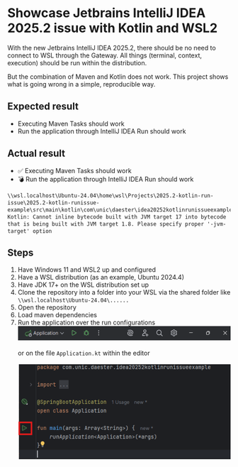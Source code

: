 # Showcase Jetbrains IntelliJ IDEA 2025.2 issue with Kotlin and WSL2

With the new Jetbrains IntelliJ IDEA 2025.2, there should be no need to connect to WSL through the Gateway. All things (terminal, context, execution) should be run within the distribution.

But the combination of Maven and Kotlin does not work. This project shows what is going wrong in a simple, reproducible way.

## Expected result

- Executing Maven Tasks should work
- Run the application through IntelliJ IDEA Run should work

## Actual result

- ✅ Executing Maven Tasks should work
- 💣 Run the application through IntelliJ IDEA Run should work

```text
\\wsl.localhost\Ubuntu-24.04\home\wsl\Projects\2025.2-kotlin-run-issue\2025.2-kotlin-runissue-example\src\main\kotlin\com\unic\daester\idea20252kotlinrunissueexample\Application.kt:10:5
Kotlin: Cannot inline bytecode built with JVM target 17 into bytecode that is being built with JVM target 1.8. Please specify proper '-jvm-target' option
```

## Steps

1. Have Windows 11 and WSL2 up and configured
2. Have a WSL distribution (as an example, Ubuntu 2024.4)
3. Have JDK 17+ on the WSL distribution set up
4. Clone the repository into a folder into your WSL via the shared folder like `\\wsl.localhost\Ubuntu-24.04\......`
5. Open the repository
6. Load maven dependencies
7. Run the application over the run configurations <br />![](./doc_assets/run-bar.png)<br /><br />or on the file `Application.kt` within the editor <br /><br />![](./doc_assets/run-editor.png)
